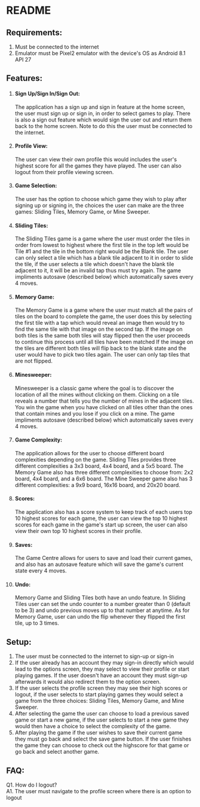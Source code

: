 # README

## Requirements:

<ol>
  <li>Must be connected to the internet</li>
  <li>Emulator must be Pixel2 emulator with the device's OS as Android 8.1 API 27</li>
</ol>


## Features:

<ol>
  <li>
    <h4>Sign Up/Sign In/Sign Out:</h4>
    <p>The application has a sign up and sign in feature at the home screen, the user must sign up or sign in, in order to select games to play.
      There is also a sign out feature which would sign the user out and return them back to the home screen. Note to do this
      the user must be connected to the internet.
    </p>
  </li>
  <li>
    <h4>Profile View:</h4>
    <p>The user can view their own profile this would includes the user's highest score for all the games they have played. The user
      can also logout from their profile viewing screen.
    </p>
  </li>
  <li>
    <h4>Game Selection:</h4>
    <p>The user has the option to choose which game they wish to play after signing up or signing in, the choices the user can make are
      the three games: Sliding Tiles, Memory Game, or Mine Sweeper.
    </p>
  </li>
  <li>
    <h4>Sliding Tiles:</h4>
    <p>The Sliding Tiles game is a game where the user must order the tiles in order from lowest to highest where the first tile in the top left would
      be Tile #1 and the tile in the bottom right would be the Blank tile. The user can only select a tile which has a blank tile
      adjacent to it in order to slide the tile, if the user selects a tile which doesn't have the blank tile adjacent to it, it will be
      an invalid tap thus must try again. The game impliments autosave (described below) which automatically saves every 4 moves.
    </p>
  </li>
  <li>
    <h4>Memory Game:</h4>
    <p>
      The Memory Game is a game where the user must match all the pairs of tiles on the board to complete the game, the user does this by
      selecting the first tile with a tap which would reveal an image then would try to find the same tile with that image on the second tap.
      If the image on both tiles is the same both tiles will stay flipped then the user proceeds to continue this process until all tiles have been matched
      If the image on the tiles are different both tiles will flip back to the blank state and the user would have to pick two tiles again.
      The user can only tap tiles that are not flipped.
    </p>
  </li>
  <li>
    <h4>Minesweeper:</h4>
    <p>
      Minesweeper is a classic game where the goal is to discover the location of all the mines without clicking on them. Clicking on a tile reveals a number
      that tells you the number of mines in the adjacent tiles. You win the game when you have clicked on all tiles other than the ones that contain mines and
      you lose if you click on a mine. The game impliments autosave (described below) which automatically saves every 4 moves.
    </p>
  </li>
  <li>
    <h4>Game Complexity:</h4>
    <p>
      The application allows for the user to choose different board complexities depending on the game. Sliding Tiles provides three different complexities
      a 3x3 board, 4x4 board, and a 5x5 board. The Memory Game also has three different complexities to choose from: 2x2 board, 4x4 board, and a 6x6
      board. The Mine Sweeper game also has 3 different complexities: a 9x9 board, 16x16 board, and 20x20 board.
    </p>
  </li>
  <li>
    <h4>Scores:</h4>
    <p>
      The application also has a score system to keep track of each users top 10 highest scores for each game, the user can view the top 10 highest
      scores for each game in the game's start up screen, the user can also view their own top 10 highest scores in their profile.
    </p>
  </li>
  <li>
    <h4>Saves:</h4>
    <p>
      The Game Centre allows for users to save and load their current games, and also has an autosave feature which will save the game's current state
      every 4 moves.
    </p>
  </li>
  <li>
    <h4>Undo:</h4>
    <p>
      Memory Game and Sliding Tiles both have an undo feature. In Sliding Tiles user can set the undo counter to a number greater than 0 (default to be 3)
      and undo previous moves up to that number at anytime. As for Memory Game, user can undo the flip whenever they flipped the first tile, up to 3 times.
    </p>
  </li>
</ol>

## Setup:

<ol>
  <li>The user must be connected to the internet to sign-up or sign-in</li>
  <li>If the user already has an account they may sign-in directly which would lead to the options screen, they may select to view their
profile or start playing games. If the user doesn't have an account they must sign-up afterwards it would also redirect them to the option screen.</li>
  <li>If the user selects the profile screen they may see their high scores or logout, if the user selects to start playing games they would
select a game from the three choices: Sliding Tiles, Memory Game, and Mine Sweeper.</li>
  <li>After selecting the game the user can choose to load a previous saved game or start a new game, if the user selects to start a new game
they would then have a choice to select the complexity of the game.</li>
  <li>After playing the game if the user wishes to save their current game they must go back and select the save game button. If the user finishes the game
they can choose to check out the highscore for that game or go back and select another game.</li>
</ol>

## FAQ:

Q1. How do I logout?<br>
A1. The user must navigate to the profile screen where there is an option to logout
